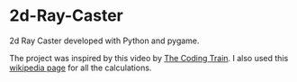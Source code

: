 # 2d-Ray-Caster
2d Ray Caster developed with Python and pygame.

The project was inspired by this video by [The Coding Train](https://www.youtube.com/watch?v=TOEi6T2mtHo&t=1251s). I also used this [wikipedia page](https://en.wikipedia.org/wiki/Line%E2%80%93line_intersection) for all the calculations.
